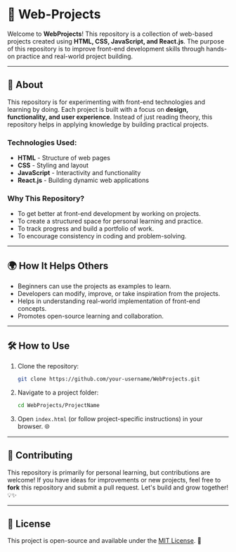 
# 🚀 Web-Projects

Welcome to **WebProjects**! This repository is a collection of web-based projects created using **HTML, CSS, JavaScript, and React.js**. The purpose of this repository is to improve front-end development skills through hands-on practice and real-world project building.

---

## 📌 About
This repository is for experimenting with front-end technologies and learning by doing. Each project is built with a focus on **design, functionality, and user experience**. Instead of just reading theory, this repository helps in applying knowledge by building practical projects.

### Technologies Used:
- **HTML** - Structure of web pages
- **CSS** - Styling and layout
- **JavaScript** - Interactivity and functionality
- **React.js** - Building dynamic web applications

### Why This Repository?
- To get better at front-end development by working on projects.
- To create a structured space for personal learning and practice.
- To track progress and build a portfolio of work.
- To encourage consistency in coding and problem-solving.

---

## 🌍 How It Helps Others
- Beginners can use the projects as examples to learn.
- Developers can modify, improve, or take inspiration from the projects.
- Helps in understanding real-world implementation of front-end concepts.
- Promotes open-source learning and collaboration.

---

## 🛠 How to Use
1. Clone the repository:
   ```sh
   git clone https://github.com/your-username/WebProjects.git
   ```
2. Navigate to a project folder:
   ```sh
   cd WebProjects/ProjectName
   ```
3. Open `index.html` (or follow project-specific instructions) in your browser. 🌐

---

## 🤝 Contributing
This repository is primarily for personal learning, but contributions are welcome! If you have ideas for improvements or new projects, feel free to **fork** this repository and submit a pull request. Let's build and grow together! 💡✨

---

## 📜 License
This project is open-source and available under the [MIT License](LICENSE). 📝

